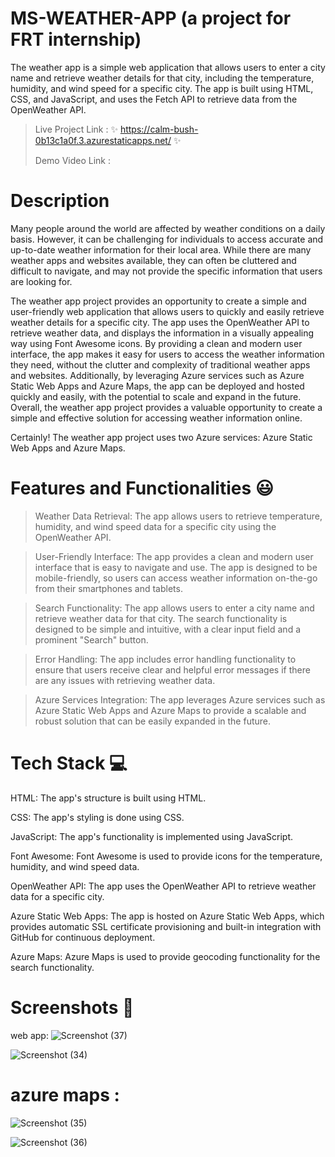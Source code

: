 # MS-WEATHER-APP  (a project for FRT internship)

The weather app is a simple web application that allows users to enter a city name and retrieve weather details for that city, including the temperature, humidity, and wind speed for a specific city. 
The app is built using HTML, CSS, and JavaScript, and uses the Fetch API to retrieve data from the OpenWeather API. 

> Live Project Link : ✨ https://calm-bush-0b13c1a0f.3.azurestaticapps.net/ ✨
>
> Demo Video Link :

# Description

 Many people around the world are affected by weather conditions on a daily basis. However, it can be challenging for individuals to access accurate and up-to-date weather information for their local area. While there are many weather apps and websites available, they can often be cluttered and difficult to navigate, and may not provide the specific information that users are looking for.
 
 The weather app project provides an opportunity to create a simple and user-friendly web application that allows users to quickly and easily retrieve weather details for a specific city. The app uses the OpenWeather API to retrieve weather data, and displays the information in a visually appealing way using Font Awesome icons. By providing a clean and modern user interface, the app makes it easy for users to access the weather information they need, without the clutter and complexity of traditional weather apps and websites. Additionally, by leveraging Azure services such as Azure Static Web Apps and Azure Maps, the app can be deployed and hosted quickly and easily, with the potential to scale and expand in the future. Overall, the weather app project provides a valuable opportunity to create a simple and effective solution for accessing weather information online.
 
 Certainly!  The weather app project uses two Azure services: Azure Static Web Apps and Azure Maps.
 
 # Features and Functionalities 😃

> Weather Data Retrieval: The app allows users to retrieve temperature, humidity, and wind speed data for a specific city using the OpenWeather API.

> User-Friendly Interface: The app provides a clean and modern user interface that is easy to navigate and use. The app is designed to be mobile-friendly, so users can access weather information on-the-go from their smartphones and tablets.

> Search Functionality: The app allows users to enter a city name and retrieve weather data for that city. The search functionality is designed to be simple and intuitive, with a clear input field and a prominent "Search" button.
 
> Error Handling: The app includes error handling functionality to ensure that users receive clear and helpful error messages if there are any issues with retrieving weather data.

> Azure Services Integration: The app leverages Azure services such as Azure Static Web Apps and Azure Maps to provide a scalable and robust solution that can be easily expanded in the future. 

# Tech Stack 💻
HTML: The app's structure is built using HTML.

CSS: The app's styling is done using CSS.

JavaScript: The app's functionality is implemented using JavaScript.

Font Awesome: Font Awesome is used to provide icons for the temperature, humidity, and wind speed data.

OpenWeather API: The app uses the OpenWeather API to retrieve weather data for a specific city.

Azure Static Web Apps: The app is hosted on Azure Static Web Apps, which provides automatic SSL certificate provisioning and built-in integration with GitHub for continuous deployment.

Azure Maps: Azure Maps is used to provide geocoding functionality for the search functionality.

# Screenshots 📸
web app:
![Screenshot (37)](https://user-images.githubusercontent.com/125504054/231598068-b0ae7395-e8fd-4c35-89ef-e81fdfcfe6b8.png)

![Screenshot (34)](https://user-images.githubusercontent.com/125504054/231598263-3110f246-3328-4991-9784-536ce92fd6c6.png)

# azure maps :
![Screenshot (35)](https://user-images.githubusercontent.com/125504054/231598673-9e9c2d98-50ad-40f7-ace9-bb844f57b37e.png)

![Screenshot (36)](https://user-images.githubusercontent.com/125504054/231598465-7c9fb8c1-eb81-4775-81e9-74c60c8973fa.png)
